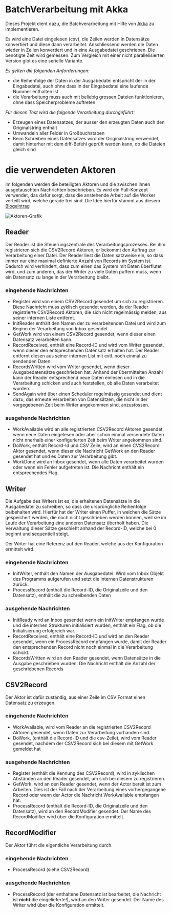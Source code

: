 # BatchVerarbeitung mit Akka

Dieses Projekt dient dazu, die Batchverarbeitung mit Hilfe von [Akka](http://akka.io) zu implementieren.

Es wird eine Datei eingelesen (csv), die Zeilen werden in Datensätze konvertiert und diese dann verarbeitet.
Anschliessend werden die Daten wieder in Zeilen konvertiert und in eine Ausgabedatei geschrieben. Die benötigte Zeit
wird gemessen. Zum Vergleich mit einer nicht parallelisierten Version gibt es eine serielle Variante.

*Es gelten die folgenden Anforderungen:*

- die Reihenfolge der Daten in der Ausgabedatei entspricht der in der Eingabedatei, auch ohne dass in der Eingabedatei
 eine laufende Nummer enthalten ist
- die Verarbeitung muss auch mit beliebig grossen Dateien funktionieren, ohne dass Speicherprobleme auftreten

*Für diesen Test wird die folgende Verarbeitung durchgeführt:*

 - Erzeugen eines Datensatzes, der ausser den erzeugten Daten auch den Originalstring enthält
 - Umwandeln aller Felder in Großbuchstaben
 - Beim Schreiben eines Datensatzes wird der Originalstring verwendet, damit hinterher mit dem diff-Befehl geprüft
 werden kann, ob die Dateien gleich sind

# die verwendeten Aktoren

Im folgenden werden die beteiligten Aktoren und die zwischen ihnen ausgetauschten Nachrichten beschrieben. Es wird
ein Pull-Konzept verwendet, das dafür sorgt, dass die anstehende Arbeit auf die Worker verteilt wird, welche gerade
frei sind. Die Idee hierfür stammt aus diesem [Blogeintrag](http://www.michaelpollmeier.com/akka-work-pulling-pattern/)

![Aktoren-Grafik](https://bitbucket.org/sothawo/akkabatch/downloads/AkkaBatch.svg)

## Reader

Der Reader ist die Steuerungszentrale des Verarbeitungsprozesses. Bei ihm registrieren sich die CSV2Record Aktoren,
er bekommt den Auftrag zur Verarbeitung einer Datei. Der Reader liest die Daten satzweise ein,
so dass immer nur eine maximal definierte Anzahl von Records im System ist. Dadurch wird verhindert,
dass zum einen das System mit Daten überflutet wird, und zum anderen, das der Writer zu viele Daten puffern muss,
wenn ein Datensatz zu lange in der Verarbeitung bleibt.

### eingehende Nachrichten

- Register wird von einem CSV2Record gesendet um sich zu registrieren. Diese Nachricht muss zyklisch gesendet werden,
 da der Reader registrierte CSV2Record Aktoren, die sich nicht regelmässig melden, aus seiner internen Liste entfernt.
- InitReader enthält den Namen der zu verarbeitenden Datei und wird zum Beginn der Verarbeitung von Inbox gesendet.
- GetWork wird von einem CSV2Record gesendet, wenn dieser einen Datensatz verarbeiten kann.
- RecordReceived, enthält eine Record-ID und wird vom Writer gesendet, wenn dieser den entsprechenden Datensatz
erhalten hat. Der Reader entfernt diesen aus seiner internen List mit evtl. noch einmal zu sendenden Daten.
- RecordsWritten wird vom Writer gesendet, wenn dieser Ausgabedatensätze geschrieben hat. Anhand der übermittelten
Anzahl kann der Reader entsprechend neue Daten einlesen und in die Verarbeitung schicken und auch feststellen,
ob alle Daten verarbeitet wurden.
- SendAgain wird über einen Scheduler regelmässig gesendet und dient dazu, das erneute Verarbeiten von Datensätzen,
die nicht in der vorgegebenen Zeit beim Writer angekommen sind, anzustossen.

### ausgehende Nachrichten

- WorkAvailable wird an alle registrierten CSV2Record Aktoren gesendet, wenn neue Daten eingelesen oder aber schon
einmal versendete Daten nicht nnerhalb einer konfigurierten Zeit beim Writer angekommen sind.
- DoWork, enthält Record-Id und CSV Zeile, wird an einen CVS2Record Aktor gesendet,
wenn dieser die Nachricht GetWork an den Reader gesendet hat und es Daten zur Verarbeitung gibt.
- WorkDone wird an Inbox gesendet, wenn alle Daten verarbeitet wurden oder wenn ein Fehler aufgetreten ist. Die
Nachricht enthält ein entsprechendes Flag.

## Writer

Die Aufgabe des Writers ist es, die erhaltenen Datensätze in die Ausgabedatei zu schreiben,
so dass die ursprüngliche Reihenfolge beibehalten wird. Hierfür hat der Writer einen Puffer,
in welchen  die Sätze gespeichert werden, die noch nicht geschrieben werden können,
weil sie im Laufe der Verarbeitung eine anderen Datensatz überholt haben. Die Verwaltung dieser Sätze geschieht
anhand der Record-ID, welche bei 0 beginnt und sequentiell steigt.

Der Writer hat eine Referenz auf den Reader, welche aus der Konfiguration ermittelt wird.

### eingehende Nachrichten

- InitWriter, enthält den Namen der Ausgabedatei. Wird vom Inbox Objekt des Programms aufgerufen und setzt die
internen Datenstrukturen zurück.
- ProcessRecord (enthält die Record-ID, die Originalzeile und den Datensatz), enthält die zu schreibenden Daten

### ausgehende Nachrichten

- InitReady wird an Inbox gesendet wenn ein InitWriter empfangen wurde und die internen Strukturen initialisiert
wurden, enthält ein Flag, ob die Initialisierung erfolgreich war.
- RecordReceived, enthält eine Record-ID und wird an den Reader gesendet, wenn ein ProcessRecord empfangen wurde,
damit der Reader den entsprechenden Record nicht noch einmal in die Verarbeitung schickt.
- RecordsWritten wird an den Reader gesendet, wenn Datensätze in die Ausgabe geschrieben wurden. Die Nachricht
enthält die Anzahl der geschriebenen Records

## CSV2Record
Der Aktor ist dafür zuständig, aus einer Zeile im CSV Format einen Datensatz zu erzeugen.

### eingehende Nachrichten
- WorkAvailable, wird vom Reader an die registrierten CSV2Record Aktoren gesendet,
wenn Daten zur Verarbeitung vorhanden sind.
- DoWork, (enthält die Record-ID und die csv-Zeile), wird vom Reader gesendet, nachdem der CSV2Record sich bei diesem
 mit GetWork gemeldet hat

### ausgehende Nachrichten
- Register (enthält die Kennung des CSV2Record), wird in zyklischen Abständen an den Reader gesendet,
um sich bei diesem zu registrieren.
- GetWork, wird an den Reader gesendet, wenn der Actor bereit ist zum Arbeiten. Dies ist der Fall nach der
Verarbeitung eines vorhergegangene Record oder wenn der Actor die Nachricht WorkAvailable empfangen hat.
- ProcessRecord (enthält die Record-ID, die Originalzeile und den Datensatz), wird an den RecordModifier gesendet.
Der Name des RecordModifier wird über die Konfiguration ermittelt.

## RecordModifier
Der Aktor führt die eigentliche Verarbeitung durch.

### eingehende Nachrichten
- ProcessRecord (siehe CSV2Record)

### ausgehende Nachrichten
- ProcessRecord (der enthaltene Datensatz ist bearbeitet, die Nachricht ist **nicht** die eingelieferte!),
wird an den Writer gesendet. Der Name des Writer wird über die Konfiguration ermittelt.

